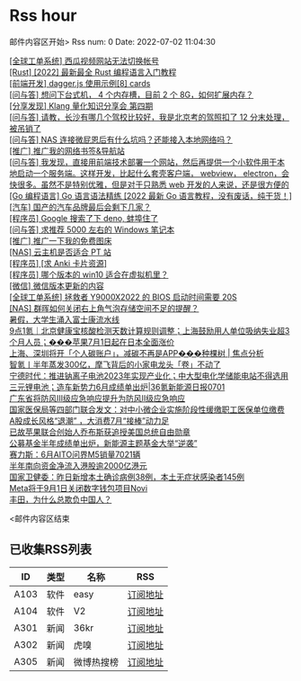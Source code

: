 # Rss hour

邮件内容区开始>
Rss num: 0  Date: 2022-07-02 11:04:30 <br/>

<a href='https://www.v2ex.com/t/863585#reply0'>[全球工单系统] 西瓜视频网站无法切换帐号</a><br/>
<a href='https://www.v2ex.com/t/863583#reply0'>[Rust] [2022] 最新最全 Rust 编程语言入门教程</a><br/>
<a href='https://www.v2ex.com/t/863582#reply0'>[前端开发] dagger.js 使用示例[8] cards</a><br/>
<a href='https://www.v2ex.com/t/863581#reply2'>[问与答] 想问下台式机， 4 个内存槽，目前 2 个 8G，如何扩展内存？</a><br/>
<a href='https://www.v2ex.com/t/863580#reply0'>[分享发现] Klang 量化知识分享会 第四期</a><br/>
<a href='https://www.v2ex.com/t/863579#reply1'>[问与答] 请教，长沙有哪几个驾校比较好，我是北京考的驾照扣了 12 分末处理，被吊销了</a><br/>
<a href='https://www.v2ex.com/t/863578#reply3'>[问与答] NAS 连接微屁恩后有什么坑吗？还能接入本地网络吗？</a><br/>
<a href='https://www.v2ex.com/t/863577#reply0'>[推广] 推广我的网络书签&导航站</a><br/>
<a href='https://www.v2ex.com/t/863576#reply3'>[问与答] 我发现，直接用前端技术部署一个网站，然后再提供一个小软件用于本地启动一个服务端。这样开发，比起什么套壳客户端， webview， electron，会快很多。虽然不是特别优雅，但是对于只熟悉 web 开发的人来说，还是很方便的</a><br/>
<a href='https://www.v2ex.com/t/863575#reply0'>[Go 编程语言] Go 语言语法精练 [2022 最新 Go 语言教程，没有废话，纯干货！]</a><br/>
<a href='https://www.v2ex.com/t/863574#reply3'>[汽车] 国产的汽车品牌最后会剩下几家？</a><br/>
<a href='https://www.v2ex.com/t/863573#reply18'>[程序员] Google 搜索了下 deno, 蚌埠住了</a><br/>
<a href='https://www.v2ex.com/t/863572#reply1'>[问与答] 求推荐 5000 左右的 Windows 笔记本</a><br/>
<a href='https://www.v2ex.com/t/863571#reply18'>[推广] 推广一下我的免费图床</a><br/>
<a href='https://www.v2ex.com/t/863570#reply5'>[NAS] 云主机是否适合 PT 站</a><br/>
<a href='https://www.v2ex.com/t/863569#reply3'>[程序员] [求 Anki 卡片资源]</a><br/>
<a href='https://www.v2ex.com/t/863568#reply5'>[程序员] 哪个版本的 win10 适合在虚拟机里？</a><br/>
<a href='https://www.v2ex.com/t/863567#reply8'>[微信] 微信版本更新的内容</a><br/>
<a href='https://www.v2ex.com/t/863566#reply5'>[全球工单系统] 拯救者 Y9000X2022 的 BIOS 启动时间需要 20S</a><br/>
<a href='https://www.v2ex.com/t/863565#reply6'>[NAS] 群晖如何关闭右上角气泡存储空间不足的提醒？</a><br/>
<a href='https://36kr.com/p/1808561683360262'>暑假，大学生涌入富士康流水线</a><br/>
<a href='https://36kr.com/p/1809664941950341'>9点1氪｜北京健康宝核酸检测天数计算规则调整；上海鼓励用人单位吸纳失业超3个月人员；���苹果7月1日起在日本全面涨价</a><br/>
<a href='https://36kr.com/p/1806274085864450'>上海、深圳将开「个人碳账户」，减碳不再是APP���种棵树 | 焦点分析</a><br/>
<a href='https://36kr.com/p/1808639644543745'>智氪丨半年蒸发300亿，摩飞背后的小家电龙头「卷」不动了</a><br/>
<a href='https://36kr.com/p/1808747561871881'>宁德时代：推进钠离子电池2023年实现产业化；中大型电化学储能电站不得选用三元锂电池；造车新势力6月成绩单出炉|36氪新能源日报0701</a><br/>
<a href='https://36kr.com/newsflashes/1809738939451014'>广东省将防风Ⅲ级应急响应提升为防风Ⅱ级应急响应</a><br/>
<a href='https://36kr.com/newsflashes/1809737246819721'>国家医保局等四部门联合发文：对中小微企业实施阶段性缓缴职工医保单位缴费</a><br/>
<a href='https://36kr.com/newsflashes/1809693912237705'>A股成长风格“退潮” ，大消费7月“接棒”动力足</a><br/>
<a href='https://36kr.com/newsflashes/1809692094907777'>已故苹果联合创始人乔布斯获追授美国总统自由勋章</a><br/>
<a href='https://36kr.com/newsflashes/1809691192936072'>公募基金半年成绩单出炉，新能源主题基金大举“逆袭”</a><br/>
<a href='https://36kr.com/newsflashes/1809690159580544'>赛力斯：6月AITO问界M5销量7021辆</a><br/>
<a href='https://36kr.com/newsflashes/1809688608966277'>半年南向资金净流入港股逾2000亿港元</a><br/>
<a href='https://36kr.com/newsflashes/1809687101343108'>国家卫健委：昨日新增本土确诊病例38例，本土无症状感染者145例</a><br/>
<a href='https://36kr.com/newsflashes/1809686116271496'>Meta将于9月1日关闭数字钱包项目Novi</a><br/>
<a href='http://www.huxiu.com/article/595704.html?f=wangzhan'>丰田，为什么总欺负中国人？</a><br/>


<邮件内容区结束

## 已收集RSS列表

| ID | 类型 | 名称  | RSS  |
| -- | -- | -- | -- | 
| A103  | 软件 | easy | [订阅地址](http://rsshub.v2fy.com:1200/weibo/user/1088413295) |
| A104  | 软件 | V2  | [订阅地址](http://www.v2ex.com/index.xml) |
| A301  | 新闻 | 36kr | [订阅地址](https://www.36kr.com/feed) |
| A302  | 新闻 | 虎嗅 | [订阅地址](https://www.huxiu.com/rss/0.xml) |
| A305  | 新闻 | 微博热搜榜 | [订阅地址](https://rsshub.app/weibo/search/hot) |
